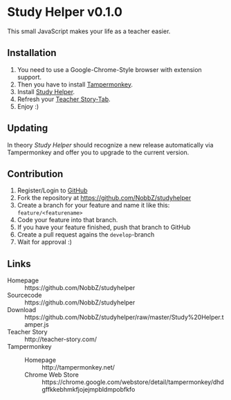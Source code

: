 Study Helper v0.1.0
===================

This small JavaScript makes your life as a teacher easier.

Installation
------------

1. You need to use a Google-Chrome-Style browser with extension support.
2. Then you have to install [Tampermonkey](https://chrome.google.com/webstore/detail/tampermonkey/dhdgffkkebhmkfjojejmpbldmpobfkfo).
3. Install [Study Helper](https://github.com/NobbZ/studyhelper/raw/master/Study%20Helper.tamper.js).
4. Refresh your [Teacher Story-Tab](http://teacher-story.com/).
5. Enjoy :)

Updating
--------

In theory *Study Helper* should recognize a new release automatically via 
Tampermonkey and offer you to upgrade to the current version.

Contribution
------------

1. Register/Login to [GitHub](https://github.com)
2. Fork the repository at https://github.com/NobbZ/studyhelper
3. Create a branch for your feature and name it like this:
   `feature/<featurename>`
4. Code your feature into that branch.
5. If you have your feature finished, push that branch to GitHub
6. Create a pull request agains the `develop`-branch
7. Wait for approval :)

Links
-----

<dl>
  <dt>Homepage</dt>
  <dd>https://github.com/NobbZ/studyhelper</dd>
  <dt>Sourcecode</dt>
  <dd>https://github.com/NobbZ/studyhelper</dd>
  <dt>Download</dt>
  <dd>https://github.com/NobbZ/studyhelper/raw/master/Study%20Helper.tamper.js</dd>
  <dt>Teacher Story</dt>
  <dd>http://teacher-story.com/</dd>
  <dt>Tampermonkey</dt>
  <dd>
    <dl>
      <dt>Homepage</dt>
      <dd>http://tampermonkey.net/</dd>
      <dt>Chrome Web Store</dt>
      <dd>https://chrome.google.com/webstore/detail/tampermonkey/dhdgffkkebhmkfjojejmpbldmpobfkfo</dd>
    </dl>
  </dd>
</dl>
